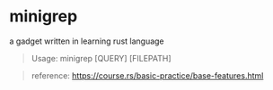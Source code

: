 # minigrep
a gadget written in learning rust language


> Usage: minigrep [QUERY] [FILEPATH]

> reference:  https://course.rs/basic-practice/base-features.html
